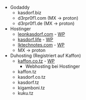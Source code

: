 - Godaddy
	- kasdorf.biz
	- d3rpr0f1.com (MX -> proton)
	- d3rpr0f1.de (MX -> proton)
- Hostinger
	- [leonkasdorf.com](https://leonkasdorf.com/) - [WP](https://leonkasdorf.com/wp-admin/)
	- [kasdorf.life](https://kasdorf.life) - [WP](https://kasdorf.life/wp-admin/about.php)
	- [lktechnotes.com](https://lktechnotes.com/) - [WP](https://lktechnotes.com/wp-admin/index.php)
	- MX -> proton
- Duhosting (Registriert auf Kaffon)
	- [kaffon.co.tz](https://www.kaffon.co.tz/) - [WP](https://kaffon.co.tz/wp-admin/)
		- Webhosting bei Hostinger
	- kaffon.tz
	- kasdorf.co.tz
	- kasdorf.tz
	- kigamboni.tz
	- kuku.tz